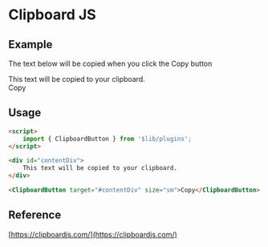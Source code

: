 <script>
    import { ClipboardButton } from 'relicjs/plugins';
</script>

# Clipboard JS

## Example

<div class="space-y-3">
    <p>The text below will be copied when you click the Copy button</p>
    <div id="text" class="border rounded-lg p-3 bg-gray-50">
        This text will be copied to your clipboard.
    </div>
    <ClipboardButton target="#text" size="sm" success="">Copy</ClipboardButton>
</div>

## Usage

```html
<script>
    import { ClipboardButton } from '$lib/plugins';
</script>

<div id="contentDiv">
    This text will be copied to your clipboard. 
</div>

<ClipboardButton target="#contentDiv" size="sm">Copy</ClipboardButton>
```

## Reference

[https://clipboardjs.com/](https://clipboardjs.com/)
